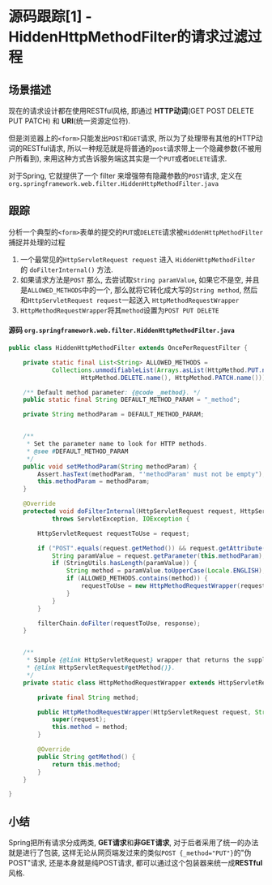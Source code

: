 # 源码跟踪[1] - HiddenHttpMethodFilter的请求过滤过程

## 场景描述
现在的请求设计都在使用RESTful风格, 即通过 **HTTP动词**(GET POST DELETE PUT PATCH) 和 **URI**(统一资源定位符).  

但是浏览器上的`<form>`只能发出`POST`和`GET`请求, 所以为了处理带有其他的HTTP动词的RESTful请求, 所以一种规范就是将普通的`post`请求带上一个隐藏参数(不被用户所看到), 来用这种方式告诉服务端这其实是一个`PUT`或者`DELETE`请求.

对于Spring, 它就提供了一个 filter 来增强带有隐藏参数的`POST`请求, 定义在`org.springframework.web.filter.HiddenHttpMethodFilter.java`

## 跟踪
分析一个典型的`<form>`表单的提交的`PUT`或`DELETE`请求被`HiddenHttpMethodFilter`捕捉并处理的过程

1. 一个最常见的`HttpServletRequest request` 进入 `HiddenHttpMethodFilter` 的 `doFilterInternal()` 方法.
2. 如果请求方法是`POST` 那么, 去尝试取`String paramValue`, 如果它不是空, 并且是`ALLOWED_METHODS`中的一个, 那么就将它转化成大写的`String method`, 然后和`HttpServletRequest request`一起送入 `HttpMethodRequestWrapper`
3. `HttpMethodRequestWrapper`将其`method`设置为`POST PUT DELETE`

#### 源码 `org.springframework.web.filter.HiddenHttpMethodFilter.java`
```java
public class HiddenHttpMethodFilter extends OncePerRequestFilter {

	private static final List<String> ALLOWED_METHODS =
			Collections.unmodifiableList(Arrays.asList(HttpMethod.PUT.name(),
					HttpMethod.DELETE.name(), HttpMethod.PATCH.name()));

	/** Default method parameter: {@code _method}. */
	public static final String DEFAULT_METHOD_PARAM = "_method";

	private String methodParam = DEFAULT_METHOD_PARAM;


	/**
	 * Set the parameter name to look for HTTP methods.
	 * @see #DEFAULT_METHOD_PARAM
	 */
	public void setMethodParam(String methodParam) {
		Assert.hasText(methodParam, "'methodParam' must not be empty");
		this.methodParam = methodParam;
	}

	@Override
	protected void doFilterInternal(HttpServletRequest request, HttpServletResponse response, FilterChain filterChain)
			throws ServletException, IOException {

		HttpServletRequest requestToUse = request;

		if ("POST".equals(request.getMethod()) && request.getAttribute(WebUtils.ERROR_EXCEPTION_ATTRIBUTE) == null) {
			String paramValue = request.getParameter(this.methodParam);
			if (StringUtils.hasLength(paramValue)) {
				String method = paramValue.toUpperCase(Locale.ENGLISH);
				if (ALLOWED_METHODS.contains(method)) {
					requestToUse = new HttpMethodRequestWrapper(request, method);
				}
			}
		}

		filterChain.doFilter(requestToUse, response);
	}


	/**
	 * Simple {@link HttpServletRequest} wrapper that returns the supplied method for
	 * {@link HttpServletRequest#getMethod()}.
	 */
	private static class HttpMethodRequestWrapper extends HttpServletRequestWrapper {

		private final String method;

		public HttpMethodRequestWrapper(HttpServletRequest request, String method) {
			super(request);
			this.method = method;
		}

		@Override
		public String getMethod() {
			return this.method;
		}
	}

}
```
## 小结
Spring把所有请求分成两类, **GET请求**和**非GET请求**, 对于后者采用了统一的办法就是进行了包装, 这样无论从网页端发过来的类似`POST {_method="PUT"}`的"伪POST"请求, 还是本身就是纯POST请求, 都可以通过这个包装器来统一成**RESTful**风格.



